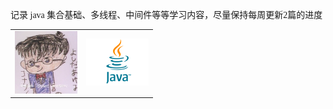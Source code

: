 <font face="verdana">记录 java 集合基础、多线程、中间件等等学习内容，尽量保持每周更新2篇的进度</font>
<table>
<tr>
<td><center><img src="resource/pictures/conan.png" alt="JVM_sample" width=100/><center></td>
<td><center><img src="resource/pictures/java-logo.jpg" alt="JVM_sample" width="100"/><center></td>
</tr>
</table>
